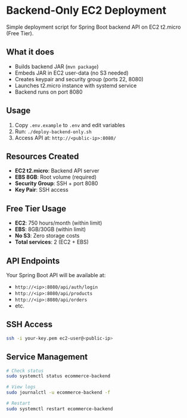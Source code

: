 # Backend-Only EC2 Deployment

Simple deployment script for Spring Boot backend API on EC2 t2.micro (Free Tier).

## What it does

- Builds backend JAR (`mvn package`)
- Embeds JAR in EC2 user-data (no S3 needed)
- Creates keypair and security group (ports 22, 8080)
- Launches t2.micro instance with systemd service
- Backend runs on port 8080

## Usage

1. Copy `.env.example` to `.env` and edit variables
2. Run: `./deploy-backend-only.sh`
3. Access API at: `http://<public-ip>:8080/`

## Resources Created

- **EC2 t2.micro**: Backend API server
- **EBS 8GB**: Root volume (required)
- **Security Group**: SSH + port 8080
- **Key Pair**: SSH access

## Free Tier Usage

- **EC2**: 750 hours/month (within limit)
- **EBS**: 8GB/30GB (within limit)
- **No S3**: Zero storage costs
- **Total services**: 2 (EC2 + EBS)

## API Endpoints

Your Spring Boot API will be available at:
- `http://<ip>:8080/api/auth/login`
- `http://<ip>:8080/api/products`
- `http://<ip>:8080/api/orders`
- etc.

## SSH Access

```bash
ssh -i your-key.pem ec2-user@<public-ip>
```

## Service Management

```bash
# Check status
sudo systemctl status ecommerce-backend

# View logs
sudo journalctl -u ecommerce-backend -f

# Restart
sudo systemctl restart ecommerce-backend
```